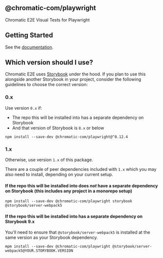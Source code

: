## @chromatic-com/playwright

Chromatic E2E Visual Tests for Playwright

## Getting Started

See the [documentation](https://www.chromatic.com/docs/playwright/).

## Which version should I use?

Chromatic E2E uses [Storybook](https://storybook.js.org) under the hood. If you plan to use this alongside another Storybook in your project, consider the following guidelines to choose the correct version:

### 0.x

Use version `0.x` if:

- The repo this will be installed into has a separate dependency on Storybook
- And that version of Storybook is `8.x` or below

```
npm install --save-dev @chromatic-com/playwright@^0.12.4
```

### 1.x

Otherwise, use version `1.x` of this package.

There are a couple of peer dependencies included with `1.x` which you may also need to install, depending on your current setup.

#### If the repo this will be installed into does _not_ have a separate dependency on Storybook (this includes any project in a monorepo setup)

```
npm install --save-dev @chromatic-com/playwright storybook @storybook/server-webpack5
```

#### If the repo this will be installed into has a separate dependency on Storybook 9.x

You'll need to ensure that `@storybook/server-webpack5` is installed at the same version as your Storybook dependency.

```
mpm install --save-dev @chromatic-com/playwright @storybook/server-webpack5@YOUR.STORYBOOK.VERSION
```
